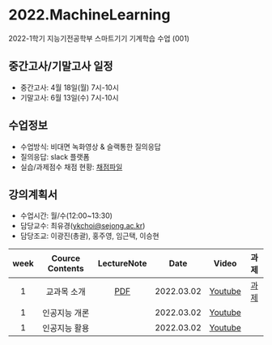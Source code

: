 # 2022.MachineLearning
2022-1학기 지능기전공학부 스마트기기 기계학습 수업 (001)

## 중간고사/기말고사 일정
- 중간고사: 4월 18일(월) 7시-10시 
- 기말고사: 6월 13일(수) 7시-10시

## 수업정보
- 수업방식: 비대면 녹화영상 & 슬랙통한 질의응답
- 질의응답: slack 플랫폼
- 실습/과제점수 채점 현황: [채점파일](https://docs.google.com/spreadsheets/d/1SWyDo8FFm8497iPIcR2Ma_xybgxmRu-mouXfwichNtw/edit#gid=0)

## 강의계획서
- 수업시간: 월/수(12:00~13:30) 
- 담당교수: 최유경(ykchoi@sejong.ac.kr)
- 담당조교: 이광진(총괄), 홍주영, 임근택, 이승현 

| week | Cource Contents | LectureNote | Date |  Video | 과제 | 
|:---:|:---:|:---:|:---:|:---:|:---:| 
| 1 | 교과목 소개  | [PDF]() | 2022.03.02 | [Youtube](https://youtu.be/yA_j6otV_po) | [과제]() |
| 1 | 인공지능 개론 | | 2022.03.02 | [Youtube](https://youtu.be/PNs8j_HTn38) |  |
| 1 | 인공지능 활용 | | 2022.03.02 | [Youtube](https://youtu.be/Y4y8xE99gH4) |  |
